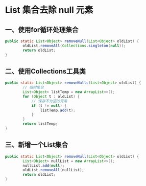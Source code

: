 # List 集合去除 null 元素

## 一、使用for循环处理集合

```java
public static List<Object> removeNull(List<Object> oldList) {
        oldList.removeAll(Collections.singleton(null));
        return oldList;
}
```

## 二、使用Collections工具类

```java
public static List<Object> removeNulls(List<Object> oldList) {
        // 临时集合
        List<Object> listTemp = new ArrayList<>();
        for (Object t : oldList) {
            // 保存不为空的元素
            if (t != null) {
                listTemp.add(t);
            }
        }
        return listTemp;
}
```

## 三、新增一个List集合

```java
public static List<Object> removeNull(List<Object> oldList) {
        List<Object> nullList = new ArrayList<>();
        nullList.add(null);
        oldList.removeAll(nullList);
        return oldList;
}
```
